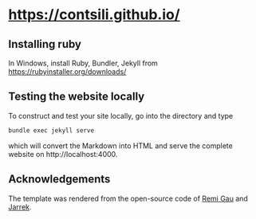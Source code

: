 # https://contsili.github.io/

## Installing ruby

In Windows, install Ruby, Bundler, Jekyll from https://rubyinstaller.org/downloads/

## Testing the website locally
To construct and test your site locally, go into the directory and type

```bash
bundle exec jekyll serve
```
which will convert the Markdown into HTML and serve the complete website on http://localhost:4000.

## Acknowledgements
The template was rendered from the open-source code of [Remi Gau](https://github.com/Remi-Gau/remi-gau.github.io) and [Jarrek](https://github.com/jarrekk/Jalpc). 
